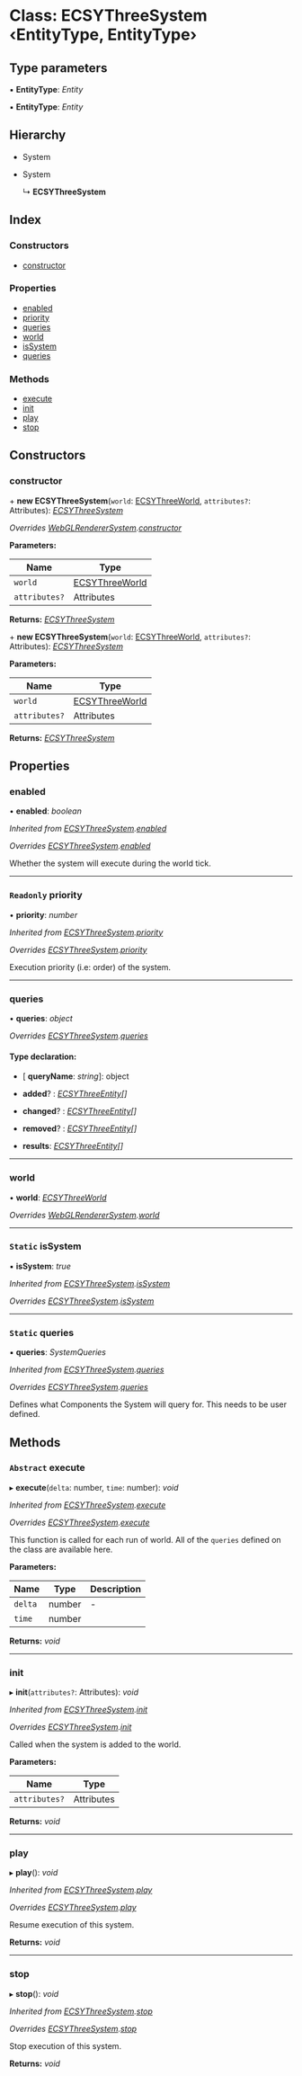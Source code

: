 
# Class: ECSYThreeSystem ‹**EntityType, EntityType**›

## Type parameters

▪ **EntityType**: *Entity*

▪ **EntityType**: *Entity*

## Hierarchy

* System

* System

  ↳ **ECSYThreeSystem**

## Index

### Constructors

* [constructor](ecsythreesystem.md#constructor)

### Properties

* [enabled](ecsythreesystem.md#enabled)
* [priority](ecsythreesystem.md#readonly-priority)
* [queries](ecsythreesystem.md#queries)
* [world](ecsythreesystem.md#world)
* [isSystem](ecsythreesystem.md#static-issystem)
* [queries](ecsythreesystem.md#static-queries)

### Methods

* [execute](ecsythreesystem.md#abstract-execute)
* [init](ecsythreesystem.md#init)
* [play](ecsythreesystem.md#play)
* [stop](ecsythreesystem.md#stop)

## Constructors

###  constructor

\+ **new ECSYThreeSystem**(`world`: [ECSYThreeWorld](ecsythreeworld.md), `attributes?`: Attributes): *[ECSYThreeSystem](ecsythreesystem.md)*

*Overrides [WebGLRendererSystem](webglrenderersystem.md).[constructor](webglrenderersystem.md#constructor)*

**Parameters:**

Name | Type |
------ | ------ |
`world` | [ECSYThreeWorld](ecsythreeworld.md) |
`attributes?` | Attributes |

**Returns:** *[ECSYThreeSystem](ecsythreesystem.md)*

\+ **new ECSYThreeSystem**(`world`: [ECSYThreeWorld](ecsythreeworld.md), `attributes?`: Attributes): *[ECSYThreeSystem](ecsythreesystem.md)*

**Parameters:**

Name | Type |
------ | ------ |
`world` | [ECSYThreeWorld](ecsythreeworld.md) |
`attributes?` | Attributes |

**Returns:** *[ECSYThreeSystem](ecsythreesystem.md)*

## Properties

###  enabled

• **enabled**: *boolean*

*Inherited from [ECSYThreeSystem](ecsythreesystem.md).[enabled](ecsythreesystem.md#enabled)*

*Overrides [ECSYThreeSystem](ecsythreesystem.md).[enabled](ecsythreesystem.md#enabled)*

Whether the system will execute during the world tick.

___

### `Readonly` priority

• **priority**: *number*

*Inherited from [ECSYThreeSystem](ecsythreesystem.md).[priority](ecsythreesystem.md#readonly-priority)*

*Overrides [ECSYThreeSystem](ecsythreesystem.md).[priority](ecsythreesystem.md#readonly-priority)*

Execution priority (i.e: order) of the system.

___

###  queries

• **queries**: *object*

*Overrides [ECSYThreeSystem](ecsythreesystem.md).[queries](ecsythreesystem.md#static-queries)*

#### Type declaration:

* \[ **queryName**: *string*\]: object

* **added**? : *[ECSYThreeEntity](ecsythreeentity.md)[]*

* **changed**? : *[ECSYThreeEntity](ecsythreeentity.md)[]*

* **removed**? : *[ECSYThreeEntity](ecsythreeentity.md)[]*

* **results**: *[ECSYThreeEntity](ecsythreeentity.md)[]*

___

###  world

• **world**: *[ECSYThreeWorld](ecsythreeworld.md)*

*Overrides [WebGLRendererSystem](webglrenderersystem.md).[world](webglrenderersystem.md#world)*

___

### `Static` isSystem

▪ **isSystem**: *true*

*Inherited from [ECSYThreeSystem](ecsythreesystem.md).[isSystem](ecsythreesystem.md#static-issystem)*

*Overrides [ECSYThreeSystem](ecsythreesystem.md).[isSystem](ecsythreesystem.md#static-issystem)*

___

### `Static` queries

▪ **queries**: *SystemQueries*

*Inherited from [ECSYThreeSystem](ecsythreesystem.md).[queries](ecsythreesystem.md#static-queries)*

*Overrides [ECSYThreeSystem](ecsythreesystem.md).[queries](ecsythreesystem.md#static-queries)*

Defines what Components the System will query for.
This needs to be user defined.

## Methods

### `Abstract` execute

▸ **execute**(`delta`: number, `time`: number): *void*

*Inherited from [ECSYThreeSystem](ecsythreesystem.md).[execute](ecsythreesystem.md#abstract-execute)*

*Overrides [ECSYThreeSystem](ecsythreesystem.md).[execute](ecsythreesystem.md#abstract-execute)*

This function is called for each run of world.
All of the `queries` defined on the class are available here.

**Parameters:**

Name | Type | Description |
------ | ------ | ------ |
`delta` | number | - |
`time` | number |   |

**Returns:** *void*

___

###  init

▸ **init**(`attributes?`: Attributes): *void*

*Inherited from [ECSYThreeSystem](ecsythreesystem.md).[init](ecsythreesystem.md#init)*

*Overrides [ECSYThreeSystem](ecsythreesystem.md).[init](ecsythreesystem.md#init)*

Called when the system is added to the world.

**Parameters:**

Name | Type |
------ | ------ |
`attributes?` | Attributes |

**Returns:** *void*

___

###  play

▸ **play**(): *void*

*Inherited from [ECSYThreeSystem](ecsythreesystem.md).[play](ecsythreesystem.md#play)*

*Overrides [ECSYThreeSystem](ecsythreesystem.md).[play](ecsythreesystem.md#play)*

Resume execution of this system.

**Returns:** *void*

___

###  stop

▸ **stop**(): *void*

*Inherited from [ECSYThreeSystem](ecsythreesystem.md).[stop](ecsythreesystem.md#stop)*

*Overrides [ECSYThreeSystem](ecsythreesystem.md).[stop](ecsythreesystem.md#stop)*

Stop execution of this system.

**Returns:** *void*
